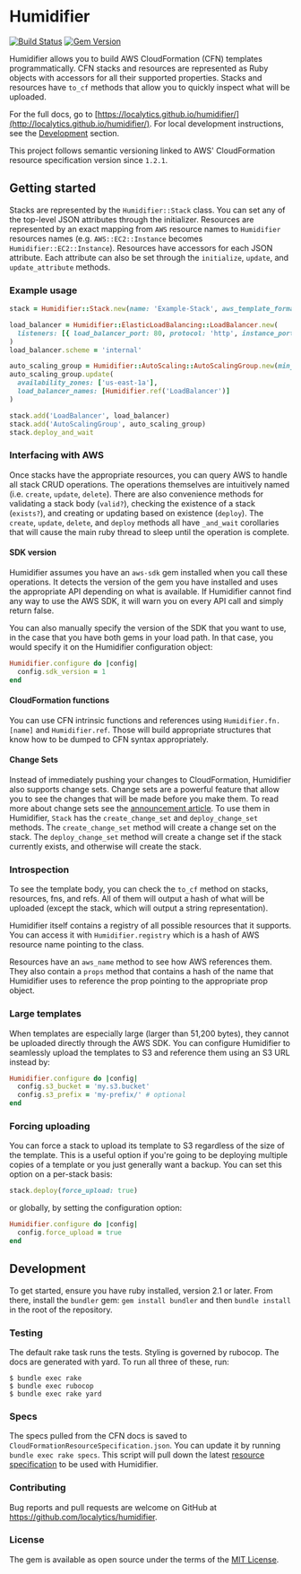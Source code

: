 # Humidifier

[![Build Status](https://travis-ci.org/localytics/humidifier.svg?branch=master)](https://travis-ci.org/localytics/humidifier)
[![Gem Version](https://img.shields.io/gem/v/humidifier.svg?maxAge=3600)](https://rubygems.org/gems/humidifier)

Humidifier allows you to build AWS CloudFormation (CFN) templates programmatically. CFN stacks and resources are represented as Ruby objects with accessors for all their supported properties. Stacks and resources have `to_cf` methods that allow you to quickly inspect what will be uploaded.

For the full docs, go to [https://localytics.github.io/humidifier/](http://localytics.github.io/humidifier/). For local development instructions, see the [Development](https://localytics.github.io/humidifier/#label-Development) section.

This project follows semantic versioning linked to AWS' CloudFormation resource specification version since `1.2.1`.

## Getting started

Stacks are represented by the `Humidifier::Stack` class. You can set any of the top-level JSON attributes through the initializer. Resources are represented by an exact mapping from `AWS` resource names to `Humidifier` resources names (e.g. `AWS::EC2::Instance` becomes `Humidifier::EC2::Instance`). Resources have accessors for each JSON attribute. Each attribute can also be set through the `initialize`, `update`, and `update_attribute` methods.

### Example usage

```ruby
stack = Humidifier::Stack.new(name: 'Example-Stack', aws_template_format_version: '2010-09-09')

load_balancer = Humidifier::ElasticLoadBalancing::LoadBalancer.new(
  listeners: [{ load_balancer_port: 80, protocol: 'http', instance_port: 80, instance_protocol: 'http' }]
)
load_balancer.scheme = 'internal'

auto_scaling_group = Humidifier::AutoScaling::AutoScalingGroup.new(min_size: '1', max_size: '20')
auto_scaling_group.update(
  availability_zones: ['us-east-1a'],
  load_balancer_names: [Humidifier.ref('LoadBalancer')]
)

stack.add('LoadBalancer', load_balancer)
stack.add('AutoScalingGroup', auto_scaling_group)
stack.deploy_and_wait
```

### Interfacing with AWS

Once stacks have the appropriate resources, you can query AWS to handle all stack CRUD operations. The operations themselves are intuitively named (i.e. `create`, `update`, `delete`). There are also convenience methods for validating a stack body (`valid?`), checking the existence of a stack (`exists?`), and creating or updating based on existence (`deploy`). The `create`, `update`, `delete`, and `deploy` methods all have `_and_wait` corollaries that will cause the main ruby thread to sleep until the operation is complete.

#### SDK version

Humidifier assumes you have an `aws-sdk` gem installed when you call these operations. It detects the version of the gem you have installed and uses the appropriate API depending on what is available. If Humidifier cannot find any way to use the AWS SDK, it will warn you on every API call and simply return false.

You can also manually specify the version of the SDK that you want to use, in the case that you have both gems in your load path. In that case, you would specify it on the Humidifier configuration object:

```ruby
Humidifier.configure do |config|
  config.sdk_version = 1
end
```

#### CloudFormation functions

You can use CFN intrinsic functions and references using `Humidifier.fn.[name]` and `Humidifier.ref`. Those will build appropriate structures that know how to be dumped to CFN syntax appropriately.

#### Change Sets

Instead of immediately pushing your changes to CloudFormation, Humidifier also supports change sets. Change sets are a powerful feature that allow you to see the changes that will be made before you make them. To read more about change sets see the [announcement article](https://aws.amazon.com/blogs/aws/new-change-sets-for-aws-cloudformation/). To use them in Humidifier, `Stack` has the `create_change_set` and `deploy_change_set` methods. The `create_change_set` method will create a change set on the stack. The `deploy_change_set` method will create a change set if the stack currently exists, and otherwise will create the stack.

### Introspection

To see the template body, you can check the `to_cf` method on stacks, resources, fns, and refs. All of them will output a hash of what will be uploaded (except the stack, which will output a string representation).

Humidifier itself contains a registry of all possible resources that it supports. You can access it with `Humidifier.registry` which is a hash of AWS resource name pointing to the class.

Resources have an `aws_name` method to see how AWS references them. They also contain a `props` method that contains a hash of the name that Humidifier uses to reference the prop pointing to the appropriate prop object.

### Large templates

When templates are especially large (larger than 51,200 bytes), they cannot be uploaded directly through the AWS SDK. You can configure Humidifier to seamlessly upload the templates to S3 and reference them using an S3 URL instead by:

```ruby
Humidifier.configure do |config|
  config.s3_bucket = 'my.s3.bucket'
  config.s3_prefix = 'my-prefix/' # optional
end
```

### Forcing uploading

You can force a stack to upload its template to S3 regardless of the size of the template. This is a useful option if you're going to be deploying multiple
copies of a template or you just generally want a backup. You can set this option on a per-stack basis:

```ruby
stack.deploy(force_upload: true)
```

or globally, by setting the configuration option:

```ruby
Humidifier.configure do |config|
  config.force_upload = true
end
```

## Development

To get started, ensure you have ruby installed, version 2.1 or later. From there, install the `bundler` gem: `gem install bundler` and then `bundle install` in the root of the repository.

### Testing

The default rake task runs the tests. Styling is governed by rubocop. The docs are generated with yard. To run all three of these, run:

    $ bundle exec rake
    $ bundle exec rubocop
    $ bundle exec rake yard

### Specs

The specs pulled from the CFN docs is saved to `CloudFormationResourceSpecification.json`. You can update it by running `bundle exec rake specs`. This script will pull down the latest [resource specification](http://docs.aws.amazon.com/AWSCloudFormation/latest/UserGuide/cfn-resource-specification.html) to be used with Humidifier.

### Contributing

Bug reports and pull requests are welcome on GitHub at https://github.com/localytics/humidifier.

### License

The gem is available as open source under the terms of the [MIT License](http://opensource.org/licenses/MIT).

